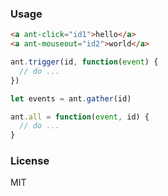 ### Usage

```html
<a ant-click="id1">hello</a>
<a ant-mouseout="id2">world</a>
```

```js
ant.trigger(id, function(event) {
  // do ...
})

let events = ant.gather(id)

ant.all = function(event, id) {
  // do ...
}
```

### License
MIT
